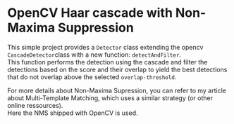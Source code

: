 # OpenCV Haar cascade with Non-Maxima Suppression
This simple project provides a `Detector` class extending the opencv `CascadeDetector`class with a new function: `detectAndFilter`.  
This function performs the detection using the cascade and filter the detections based on the score and their overlap to yield the best detections that do not overlap above the selected `overlap-threshold`.

For more details about Non-Maxima Supression, you can refer to my article about Multi-Template Matching, which uses a similar strategy (or other online ressources).  
Here the NMS shipped with OpenCV is used.
